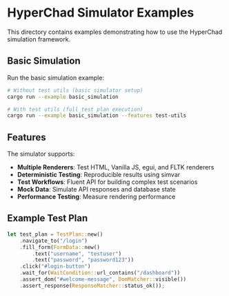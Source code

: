 # HyperChad Simulator Examples

This directory contains examples demonstrating how to use the HyperChad simulation framework.

## Basic Simulation

Run the basic simulation example:

```bash
# Without test utils (basic simulator setup)
cargo run --example basic_simulation

# With test utils (full test plan execution)
cargo run --example basic_simulation --features test-utils
```

## Features

The simulator supports:

- **Multiple Renderers**: Test HTML, Vanilla JS, egui, and FLTK renderers
- **Deterministic Testing**: Reproducible results using simvar
- **Test Workflows**: Fluent API for building complex test scenarios
- **Mock Data**: Simulate API responses and database state
- **Performance Testing**: Measure rendering performance

## Example Test Plan

```rust
let test_plan = TestPlan::new()
    .navigate_to("/login")
    .fill_form(FormData::new()
        .text("username", "testuser")
        .text("password", "password123"))
    .click("#login-button")
    .wait_for(WaitCondition::url_contains("/dashboard"))
    .assert_dom("#welcome-message", DomMatcher::visible())
    .assert_response(ResponseMatcher::status_ok());
```